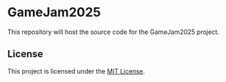 # GameJam2025

This repository will host the source code for the GameJam2025 project.

## License

This project is licensed under the [MIT License](LICENSE).
